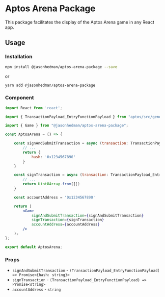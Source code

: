 # Aptos Arena Package

This package facilitates the display of the Aptos Arena game in any React app.

## Usage

### Installation

```bash
npm install @jasonhedman/aptos-arena-package --save
```

or

```bash
yarn add @jasonhedman/aptos-arena-package
```

### Component

```jsx
import React from 'react';

import { TransactionPayload_EntryFunctionPayload } from "aptos/src/generated";

import { Game } from "@jasonhedman/aptos-arena-package";

const AptosArena = () => {

    const signAndSubmitTransaction = async (transaction: TransactionPayload_EntryFunctionPayload) => {
        // ...
        return {
            hash: '0x1234567890'
        }
    }

    const signTransaction = async (transaction: TransactionPayload_EntryFunctionPayload) => {
        // ...
        return Uint8Array.from([])
    }

    const accountAddress = '0x1234567890'

    return (
        <Game
            signAndSubmitTransaction={signAndSubmitTransaction}
            signTransaction={signTransaction}
            accountAddress={accountAddress}
        />
    );
};

export default AptosArena;
```

### Props

- `signAndSubmitTransaction` - `(TransactionPayload_EntryFunctionPayload) => Promise<{hash: string}>`
- `signTransaction` - `(TransactionPayload_EntryFunctionPayload) => Promise<string>`
- `accountAddress` - `string`